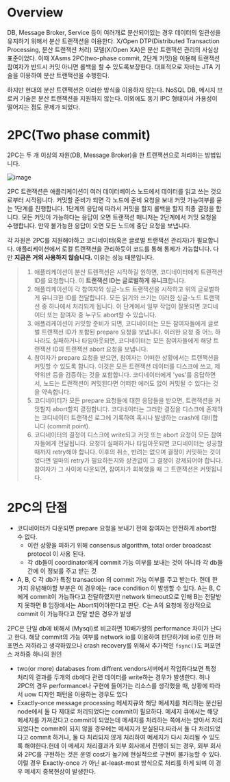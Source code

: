 # Overview

DB, Message Broker, Service 등이 여러개로 분산되어있는 경우 데이터의 일관성을 유지하기 위해서 분산 트랜잭션을 이용한다. X/Open DTP(Distributed Transaction Processing, 분산 트랜잭션 처리) 모델(X/Open XA)은 분산 트랜잭션 관리의 사실상 표준이었다. 이때 XAsms 2PC(two-phase commit, 2단계 커밋)을 이용해 트랜잭션 참여자가 반드시 커밋 아니면 롤백을 할 수 있도록보장한다. 대표적으로 자바는 JTA 기술을 이용하여 분산 트랜잭션을 수행한다.

하지만 현대의 분산 트랜잭션은 이러한 방식을 이용하지 않는다. NoSQL DB, 메시지 브로커 기술은 분산 트랜잭션을 지원하지 않는다. 이외에도 동기 IPC 형태여서 가용성이 떨어지는 점도 문제가 되었다.

# 2PC(Two phase commit)

2PC는 두 개 이상의 자원(DB, Message Broker)을 한 트랜잭션으로 처리하는 방법입니다.

![image](https://user-images.githubusercontent.com/66561524/227931822-e7969149-2293-4f9d-a555-b850c4d5de20.png)

2PC 트랜잭션은 애플리케이션이 여러 데이터베이스 노드에서 데이터를 읽고 쓰는 것으로부터 시작됩니다. 커밋할 준비가 되면 각 노드에 준비 요청을 보내 커밋 가능여부를 묻는 1단계를 진행합니다. 1단계의 응답에 따라서 커밋을 할지 롤백을 할지 최종 결정을 합니다. 모든 커밋이 가능하다는 응답이 오면 트랜잭션 매니저는 2단계에서 커밋 요청을 수행합니다. 만약 불가능한 응답이 오면 모든 노드에 중단 요청을 보냅니다.

각 자원은 2PC를 지원해야하고 코디네이터(혹은 글로벌 트랜잭션 관리자)가 필요합니다. 애플리케이션에서 로컬 트랜잭션을 관리하듯이 코드를 통해 통제가 가능합니다. 다만 **지금은 거의 사용하지 않습니다.** 이유는 성능 때문입니다.

> 1. 애플리케이션이 분산 트랜잭션은 시작하길 원하면, 코디네이터에게 트랜잭션 ID를 요청합니다. 이 **트랜잭션 ID는 글로벌하게 유니크**합니다.
> 2. 애플리케이션이 각 참여자와 싱글-노드 트랜잭션을 시작하고 위의 글로벌하게 유니크한 ID를 전달합니다. 모든 읽기와 쓰기는 이러한 싱글-노드 트랜잭션 중 하나에서 처리되게 됩니다. 이 단계에서 일부 작업이 잘못되면 코디네이터 또는 참여자 중 누구도 abort할 수 있습니다.
> 3. 애플리케이션이 커밋할 준비가 되면, 코디네이터는 모든 참여자들에게 글로벌 트랜잭션 ID가 포함된 prepare 요청을 보냅니다. 이러한 요청 중 어느 하나라도 실패하거나 타임아웃되면, 코디네이터는 모든 참여자들에게 해당 트랜잭션 ID의 트랜잭션 abort 요청을 보냅니다.
> 4. 참여자가 prepare 요청을 받으면, 참여자는 어떠한 상황에서는 트랜잭션을 커밋할 수 있도록 합니다. 이것은 모든 트랜잭션 데이터를 디스크에 쓰고, 제약위반 등을 검증하는 것을 포함합니다. 코디네이터에게 'yes'를 응답하면서, 노드는 트랜잭션이 커밋된다면 어떠한 에러도 없이 커밋될 수 있다는 것을 약속합니다.
> 5. 코디네이터가 모든 prepare 요청들에 대한 응답들을 받으면, 트랜잭션을 커밋할지 abort할지 결정합니다. 코디네이터는 그러한 결정을 디스크에 존재하는 코디네이터 트랜잭션 로그에 기록하여 혹시나 발생하는 crash에 대비합니다 (commit point).
> 6. 코디네이터의 결정이 디스크에 write되고 커밋 또는 abort 요청이 모든 참여자들에게 전달됩니다. 요청이 실패하거나 타임아웃되면 코디네이터는 성공할 때까지 retry해야 합니다. 이후의 취소, 반려는 없으며 결정이 커밋하는 것이었다면 얼마의 retry가 필요하든지와 상관없이 그 결정이 강제되어야 합니다. 참여자가 그 사이에 다운되면, 참여자가 회복했을 때 그 트랜잭션은 커밋됩니다.

# 2PC의 단점

- 코디네이터가 다운되면 prepare 요청을 보내기 전에 참여자는 안전하게 abort할 수 없다.
    - 이런 상황을 피하기 위해 consensus algorithm, total order broadcast protocol 이 사용 된다.
    - 각 db들이 coordinator에게 commit 가능 여부를 보내는 것이 아니라 각 db들 간에 이 정보를 주고 받는 것
- A, B, C 각 db가 특정 transaction 의 commit 가능 여부를 주고 받는다. 헌데 한가지 유념해야할 부분은 이 경우에는 race condition 이 발생할 수 있다. A는 B, C에게 commit이 가능하다고 전달하였지만 network timeout으로 인해 B는 전달받지 못하면 B 입장에서는 Abort되어야한다고 판단. C는 A의 요청에 정상적으로 commit 이 가능하다고 전달 받은 경우가 발생

2PC은 단일 db에 비해서 (Mysql)로 비교하면 10배가량의 performance 차이가 난다고 한다. 해당 commit의 가능 여부를 network io를 이용하여 판단하기에 io로 인한 퍼포먼스 저하라고 생각하였으나 crash recovery를 위해서 추가적인 `fsync()`도 퍼포먼스 저하중 하나의 원인

- two(or more) databases from diffrent vendors서버에서 작업하다보면 특정 처리의 결과를 두개의 db에다 관련 데이터를 write하는 경우가 발생한다. 허나 2PC의 경우 performance나 구현에 들어가는 리소스를 생각했을 때, 상황에 따라서 uow 디자인 패턴을 이용하는 경우도 있다
- Exactly-once message processing 메세지큐와 해당 메세지를 처리하는 분산된 node에서 둘 다 제대로 처리되었다는 commit이 필요하다. 메세지 큐에서는 해당 메세지를 가져갔다고 commit이 되었는데 메세지를 처리하는 쪽에서는 받아서 처리되었다는 commit이 되지 않을 경우에는 메세지가 분실된다.따라서 둘 다 처리되었다고 commit 하거나, 둘 다 처리되지 않게 처리하여 메세지가 다시 처리될 수 있도록 해야한다.헌데 이 메세지 처리결과가 외부 회사에서 진행이 되는 경우, 외부 회사와 2PC를 구현하는 것은 운영 cost가 높기에 현실적으로 구현이 불가능할 수 있다. 이럴 경우 Exactly-once 가 아닌 at-least-most 방식으로 처리를 하게 되며 이 경우 메세지 중복현상이 발생한다.

